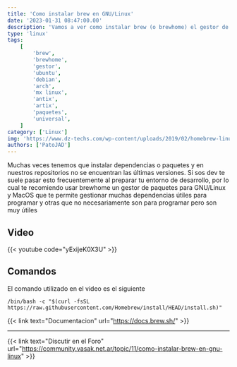 ```yaml
---
title: 'Como instalar brew en GNU/Linux'
date: '2023-01-31 08:47:00.00'
description: 'Vamos a ver como instalar brew (o brewhome) el gestor de paquetes para devs en nuestra distro.'
type: 'linux'
tags:
    [
        'brew',
        'brewhome',
        'gestor',
        'ubuntu',
        'debian',
        'arch',
        'mx linux',
        'antix',
        'artix',
        'paquetes',
        'universal',
    ]
category: ['Linux']
img: 'https://www.dz-techs.com/wp-content/uploads/2019/02/homebrew-linux-windows-featured.jpg'
authors: ['PatoJAD']
---
```


Muchas veces tenemos que instalar dependencias o paquetes y en nuestros repositorios no se encuentran las últimas versiones. Si sos dev te suele pasar esto frecuentemente al preparar tu entorno de desarrollo, por lo cual te recomiendo usar brewhome un gestor de paquetes para GNU/Linux y MacOS que te permite gestionar muchas dependencias útiles para programar y otras que no necesariamente son para programar pero son muy útiles

## Video

{{< youtube code="yExijeK0X3U" >}}

## Comandos

El comando utilizado en el video es el siguiente

```shell
/bin/bash -c "$(curl -fsSL https://raw.githubusercontent.com/Homebrew/install/HEAD/install.sh)"
```

{{< link text="Documentacion" url="https://docs.brew.sh/" >}}

---

{{< link text="Discutir en el Foro" url="https://community.vasak.net.ar/topic/11/como-instalar-brew-en-gnu-linux" >}}
